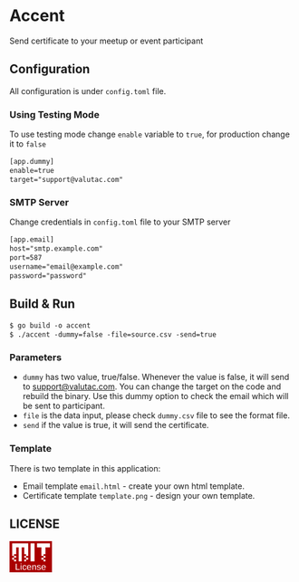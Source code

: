 # Accent

Send certificate to your meetup or event participant

## Configuration

All configuration is under `config.toml` file.

### Using Testing Mode

To use testing mode change `enable` variable to `true`, for production change it to `false`
```
[app.dummy]
enable=true
target="support@valutac.com"
```
### SMTP Server

Change credentials in `config.toml` file to your SMTP server

```
[app.email]
host="smtp.example.com"
port=587
username="email@example.com"
password="password"
```

## Build & Run

```
$ go build -o accent
$ ./accent -dummy=false -file=source.csv -send=true
```

### Parameters


- `dummy` has two value, true/false. Whenever the value is false, it will send to support@valutac.com. You can change the target on the code and rebuild the binary. Use this dummy option to check the email which will be sent to participant.
- `file` is the data input, please check `dummy.csv` file to see the format file.
- `send` if the value is true, it will send the certificate.


### Template

There is two template in this application:

- Email template `email.html` - create your own html template.
- Certificate template `template.png` - design your own template.

## LICENSE

<a href="LICENSE">
<img src="mit.png" width="75"></img>
</a>
